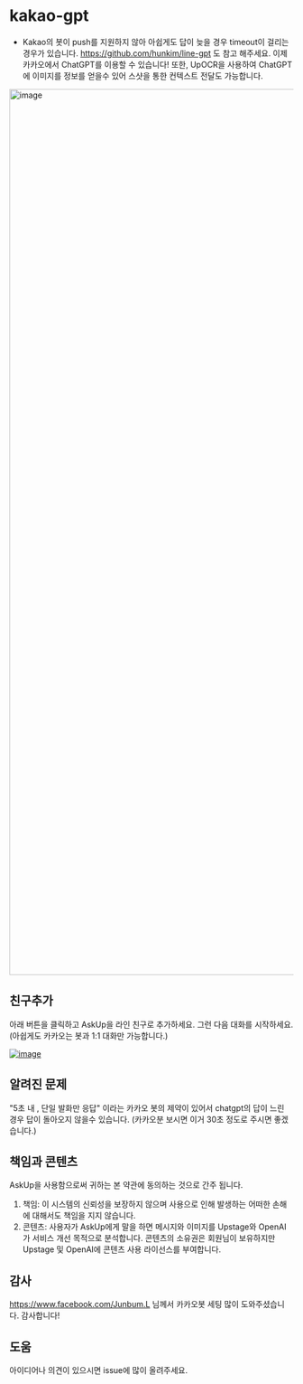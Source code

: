 # kakao-gpt
* Kakao의 봇이 push를 지원하지 않아 아쉽게도 답이 늦을 경우 timeout이 걸리는 경우가 있습니다. https://github.com/hunkim/line-gpt 도 참고 해주세요.
이제 카카오에서 ChatGPT를 이용할 수 있습니다! 또한, UpOCR을 사용하여 ChatGPT에 이미지를 정보를 얻을수 있어 스샷을 통한 컨텍스트 전달도 가능합니다. 
<img width="1568" alt="image" src="https://user-images.githubusercontent.com/901975/222918943-dae6805c-a43a-4a40-97ae-bfc61d490301.png">


## 친구추가
아래 버튼을 클릭하고 AskUp을 라인 친구로 추가하세요. 그런 다음 대화를 시작하세요. (아쉽게도 카카오는 봇과 1:1 대화만 가능합니다.)

[![image](https://user-images.githubusercontent.com/901975/222918471-f3b2ea6a-59fc-4b62-9bdb-a75c340848e9.png)](http://pf.kakao.com/_BhxkWxj)

## 알려진 문제
"5초 내 , 단일 발화만 응답" 이라는 카카오 봇의 제약이 있어서 chatgpt의 답이 느린 경우 답이 돌아오지 않을수 있습니다. 
(카카오분 보시면 이거 30초 정도로 주시면 좋겠습니다.)

## 책임과 콘텐츠
AskUp을 사용함으로써 귀하는 본 약관에 동의하는 것으로 간주 됩니다.

1. 책임: 이 시스템의 신뢰성을 보장하지 않으며 사용으로 인해 발생하는 어떠한 손해에 대해서도 책임을 지지 않습니다.
2. 콘텐츠: 사용자가 AskUp에게 말을 하면 메시지와 이미지를 Upstage와 OpenAI가 서비스 개선 목적으로 분석합니다. 콘텐츠의 소유권은 회원님이 보유하지만 Upstage 및 OpenAI에 콘텐츠 사용 라이선스를 부여합니다.

## 감사
https://www.facebook.com/Junbum.L 님께서 카카오봇 세팅 많이 도와주셨습니다. 감사합니다!

## 도움
아이디어나 의견이 있으시면 issue에 많이 올려주세요.
